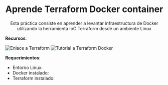 <h1 align='center'>Aprende Terraform Docker container</h1>

<p align='center'>Esta práctica consiste en aprender a levantar infraestructura de Docker utilizando la herramienta IoC Terraform desde un ambiente Linux</p>

**Recursos**:

![Enlace a Terraform](https://www.terraform.io/)
![Tutorial a Terraform Docker](https://developer.hashicorp.com/terraform/tutorials/docker-get-started)

**Requerimientos**:

- Entorno Linux: 
- Docker instalado:
- Terraform instalado: